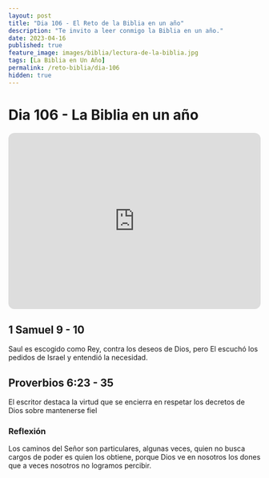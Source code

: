 ```yaml
---
layout: post
title: "Dia 106 - El Reto de la Biblia en un año"
description: "Te invito a leer conmigo la Biblia en un año."
date: 2023-04-16
published: true
feature_image: images/biblia/lectura-de-la-biblia.jpg
tags: [La Biblia en Un Año]
permalink: /reto-biblia/dia-106
hidden: true
---
```


# Dia 106 - La Biblia en un año
<iframe style="border-radius:12px" src="https://open.spotify.com/embed/episode/4S0CSgUP7mo1TJVmuL242f?utm_source=generator" width="100%" height="352" frameBorder="0" allowfullscreen="" allow="autoplay; clipboard-write; encrypted-media; fullscreen; picture-in-picture" loading="lazy"></iframe>

## 1 Samuel 9 - 10
Saul es escogido como Rey, contra los deseos de Dios, pero El escuchó  los pedidos de Israel y entendió la necesidad.

## Proverbios 6:23 - 35
El escritor destaca la virtud que se encierra en respetar los decretos de Dios sobre mantenerse fiel

### Reflexión
Los caminos del Señor son particulares, algunas veces, quien no busca cargos de poder es quien los obtiene, porque Dios ve en nosotros los dones que a veces nosotros no logramos percibir.